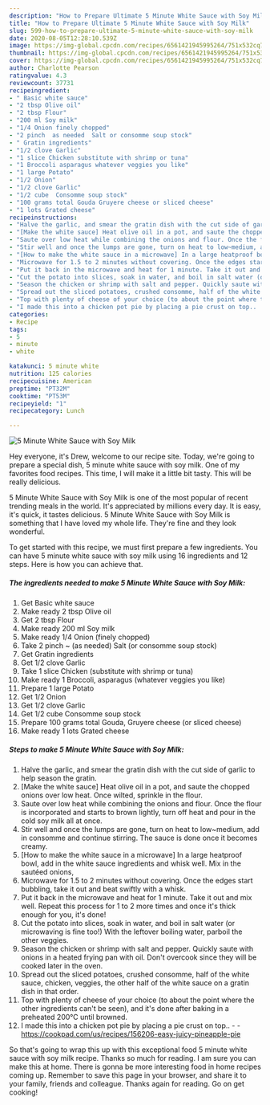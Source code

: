 ```yaml
---
description: "How to Prepare Ultimate 5 Minute White Sauce with Soy Milk"
title: "How to Prepare Ultimate 5 Minute White Sauce with Soy Milk"
slug: 599-how-to-prepare-ultimate-5-minute-white-sauce-with-soy-milk
date: 2020-08-05T12:28:10.539Z
image: https://img-global.cpcdn.com/recipes/6561421945995264/751x532cq70/5-minute-white-sauce-with-soy-milk-recipe-main-photo.jpg
thumbnail: https://img-global.cpcdn.com/recipes/6561421945995264/751x532cq70/5-minute-white-sauce-with-soy-milk-recipe-main-photo.jpg
cover: https://img-global.cpcdn.com/recipes/6561421945995264/751x532cq70/5-minute-white-sauce-with-soy-milk-recipe-main-photo.jpg
author: Charlotte Pearson
ratingvalue: 4.3
reviewcount: 37731
recipeingredient:
- " Basic white sauce"
- "2 tbsp Olive oil"
- "2 tbsp Flour"
- "200 ml Soy milk"
- "1/4 Onion finely chopped"
- "2 pinch  as needed  Salt or consomme soup stock"
- " Gratin ingredients"
- "1/2 clove Garlic"
- "1 slice Chicken substitute with shrimp or tuna"
- "1 Broccoli asparagus whatever veggies you like"
- "1 large Potato"
- "1/2 Onion"
- "1/2 clove Garlic"
- "1/2 cube  Consomme soup stock"
- "100 grams total Gouda Gruyere cheese or sliced cheese"
- "1 lots Grated cheese"
recipeinstructions:
- "Halve the garlic, and smear the gratin dish with the cut side of garlic to help season the gratin."
- "[Make the white sauce] Heat olive oil in a pot, and saute the chopped onions over low heat. Once wilted, sprinkle in the flour."
- "Saute over low heat while combining the onions and flour. Once the flour is incorporated and starts to brown lightly, turn off heat and pour in the cold soy milk all at once."
- "Stir well and once the lumps are gone, turn on heat to low~medium, add in consomme and continue stirring. The sauce is done once it becomes creamy."
- "[How to make the white sauce in a microwave] In a large heatproof bowl, add in the white sauce ingredients and whisk well. Mix in the sautéed onions,"
- "Microwave for 1.5 to 2 minutes without covering. Once the edges start bubbling, take it out and beat swiftly with a whisk."
- "Put it back in the microwave and heat for 1 minute. Take it out and mix well. Repeat this process for 1 to 2 more times and once it&#39;s thick enough for you, it&#39;s done!"
- "Cut the potato into slices, soak in water, and boil in salt water (or microwaving is fine too!) With the leftover boiling water, parboil the other veggies."
- "Season the chicken or shrimp with salt and pepper. Quickly saute with onions in a heated frying pan with oil. Don&#39;t overcook since they will be cooked later in the oven."
- "Spread out the sliced potatoes, crushed consomme, half of the white sauce, chicken, veggies, the other half of the white sauce on a gratin dish in that order."
- "Top with plenty of cheese of your choice (to about the point where the other ingredients can&#39;t be seen), and it&#39;s done after baking in a preheated 200℃ until browned."
- "I made this into a chicken pot pie by placing a pie crust on top..  https://cookpad.com/us/recipes/156206-easy-juicy-pineapple-pie"
categories:
- Recipe
tags:
- 5
- minute
- white

katakunci: 5 minute white 
nutrition: 125 calories
recipecuisine: American
preptime: "PT32M"
cooktime: "PT53M"
recipeyield: "1"
recipecategory: Lunch

---
```



![5 Minute White Sauce with Soy Milk](https://img-global.cpcdn.com/recipes/6561421945995264/751x532cq70/5-minute-white-sauce-with-soy-milk-recipe-main-photo.jpg)

Hey everyone, it's Drew, welcome to our recipe site. Today, we're going to prepare a special dish, 5 minute white sauce with soy milk. One of my favorites food recipes. This time, I will make it a little bit tasty. This will be really delicious.



5 Minute White Sauce with Soy Milk is one of the most popular of recent trending meals in the world. It's appreciated by millions every day. It is easy, it's quick, it tastes delicious. 5 Minute White Sauce with Soy Milk is something that I have loved my whole life. They're fine and they look wonderful.


To get started with this recipe, we must first prepare a few ingredients. You can have 5 minute white sauce with soy milk using 16 ingredients and 12 steps. Here is how you can achieve that.

<!--inarticleads1-->

##### The ingredients needed to make 5 Minute White Sauce with Soy Milk:

1. Get  Basic white sauce
1. Make ready 2 tbsp Olive oil
1. Get 2 tbsp Flour
1. Make ready 200 ml Soy milk
1. Make ready 1/4 Onion (finely chopped)
1. Take 2 pinch ~ (as needed)  Salt (or consomme soup stock)
1. Get  Gratin ingredients
1. Get 1/2 clove Garlic
1. Take 1 slice Chicken (substitute with shrimp or tuna)
1. Make ready 1 Broccoli, asparagus (whatever veggies you like)
1. Prepare 1 large Potato
1. Get 1/2 Onion
1. Get 1/2 clove Garlic
1. Get 1/2 cube  Consomme soup stock
1. Prepare 100 grams total Gouda, Gruyere cheese (or sliced cheese)
1. Make ready 1 lots Grated cheese




<!--inarticleads2-->

##### Steps to make 5 Minute White Sauce with Soy Milk:

1. Halve the garlic, and smear the gratin dish with the cut side of garlic to help season the gratin.
1. [Make the white sauce] Heat olive oil in a pot, and saute the chopped onions over low heat. Once wilted, sprinkle in the flour.
1. Saute over low heat while combining the onions and flour. Once the flour is incorporated and starts to brown lightly, turn off heat and pour in the cold soy milk all at once.
1. Stir well and once the lumps are gone, turn on heat to low~medium, add in consomme and continue stirring. The sauce is done once it becomes creamy.
1. [How to make the white sauce in a microwave] In a large heatproof bowl, add in the white sauce ingredients and whisk well. Mix in the sautéed onions,
1. Microwave for 1.5 to 2 minutes without covering. Once the edges start bubbling, take it out and beat swiftly with a whisk.
1. Put it back in the microwave and heat for 1 minute. Take it out and mix well. Repeat this process for 1 to 2 more times and once it&#39;s thick enough for you, it&#39;s done!
1. Cut the potato into slices, soak in water, and boil in salt water (or microwaving is fine too!) With the leftover boiling water, parboil the other veggies.
1. Season the chicken or shrimp with salt and pepper. Quickly saute with onions in a heated frying pan with oil. Don&#39;t overcook since they will be cooked later in the oven.
1. Spread out the sliced potatoes, crushed consomme, half of the white sauce, chicken, veggies, the other half of the white sauce on a gratin dish in that order.
1. Top with plenty of cheese of your choice (to about the point where the other ingredients can&#39;t be seen), and it&#39;s done after baking in a preheated 200℃ until browned.
1. I made this into a chicken pot pie by placing a pie crust on top.. -  - https://cookpad.com/us/recipes/156206-easy-juicy-pineapple-pie




So that's going to wrap this up with this exceptional food 5 minute white sauce with soy milk recipe. Thanks so much for reading. I am sure you can make this at home. There is gonna be more interesting food in home recipes coming up. Remember to save this page in your browser, and share it to your family, friends and colleague. Thanks again for reading. Go on get cooking!
